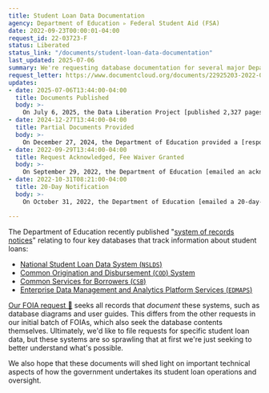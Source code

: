 ```yaml
---
title: Student Loan Data Documentation
agency: Department of Education ▹ Federal Student Aid (FSA)
date: 2022-09-23T00:00:01-04:00
request_id: 22-03723-F
status: Liberated
status_link: "/documents/student-loan-data-documentation"
last_updated: 2025-07-06
summary: We're requesting database documentation for several major Department of Education systems that track student loans.
request_letter: https://www.documentcloud.org/documents/22925203-2022-09-23-edfsa-nsldsedmapscsbcod-documentation-foia-request
updates:
- date: 2025-07-06T13:44:00-04:00
  title: Documents Published
  body: >-
    On July 6, 2025, the Data Liberation Project [published 2,327 pages of data documentation](https://www.data-liberation-project.org/documents/student-loan-data-documentation/).
- date: 2024-12-27T13:44:00-04:00
  title: Partial Documents Provided
  body: >-
    On December 27, 2024, the Department of Education provided a [response letter](https://www.documentcloud.org/documents/25991996-doe-student-loan-documentation-response-letter-122724/) and [2,327 pages related to the NSLDS and COD systems](https://drive.google.com/drive/u/6/folders/1sT4f0E0MK_oK_kZ-qPLtMaS1PTH8jNMP).
- date: 2022-09-29T13:44:00-04:00
  title: Request Acknowledged, Fee Waiver Granted
  body: >-
    On September 29, 2022, the Department of Education [emailed an acknowledgment letter 📄](https://www.documentcloud.org/documents/23110090-2022-09-29-22-03723-f-acknowledgment-and-fee-waiver-letter) regarding this request and has granted the Data Liberation Project a fee waiver: "You have asked for a waiver of all fees, including duplication fees, associated with processing your request based on your requester category as News Media requester. Based on the information you submitted for a fee waiver, that request is granted."
- date: 2022-10-31T08:21:00-04:00
  title: 20-Day Notification
  body: >-
    On October 31, 2022, the Department of Education [emailed a 20-day-notification letter 📄](https://www.documentcloud.org/documents/23245709-2022-10-31-20-day-notification) regarding this request, noting that “we are unable to provide an estimated completion date, but intend to provide records on a rolling basis as they become available.”

---
```


The Department of Education recently published "[system of records notices](https://www2.ed.gov/notices/ed-pia.html)" relating to four key databases that track information about student loans:

- [National Student Loan Data System (`NSLDS`)](https://www.federalregister.gov/documents/2022/09/22/2022-20682/privacy-act-of-1974-system-of-records)
- [Common Origination and Disbursement (`COD`) System](https://www.federalregister.gov/documents/2022/09/13/2022-19888/privacy-act-of-1974-system-of-records)
- [Common Services for Borrowers (`CSB`)](https://www.federalregister.gov/documents/2022/09/13/2022-19887/privacy-act-of-1974-system-of-records)
- [Enterprise Data Management and Analytics Platform Services (`EDMAPS`)](https://www.federalregister.gov/documents/2022/09/13/2022-19886/privacy-act-of-1974-system-of-records)

[Our FOIA request 📄](https://www.documentcloud.org/documents/22925203-2022-09-23-edfsa-nsldsedmapscsbcod-documentation-foia-request) seeks all records that *document* these systems, such as database diagrams and user guides. This differs from the other requests in our initial batch of FOIAs, which also seek the database contents themselves. Ultimately, we'd like to file requests for specific student loan data, but these systems are so sprawling that at first we're just seeking to better understand what's possible.

We also hope that these documents will shed light on important technical aspects of how the government undertakes its student loan operations and oversight.
